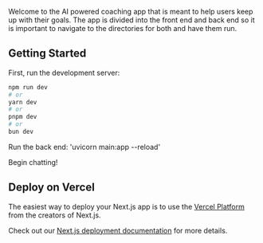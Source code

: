 Welcome to the AI powered coaching app that is meant to help users keep up with their goals. The app is divided into the front end and back end so it is important to navigate to the directories for both and have them run.

## Getting Started

First, run the development server:

```bash
npm run dev
# or
yarn dev
# or
pnpm dev
# or
bun dev
```

Run the back end:
'uvicorn main:app --reload'

Begin chatting!


## Deploy on Vercel

The easiest way to deploy your Next.js app is to use the [Vercel Platform](https://vercel.com/new?utm_medium=default-template&filter=next.js&utm_source=create-next-app&utm_campaign=create-next-app-readme) from the creators of Next.js.

Check out our [Next.js deployment documentation](https://nextjs.org/docs/deployment) for more details.
